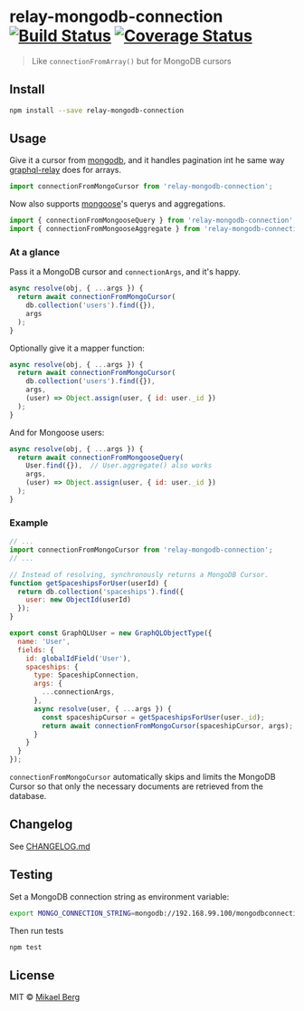 # relay-mongodb-connection [![Build Status](https://travis-ci.org/mikberg/relay-mongodb-connection.svg?branch=master)](https://travis-ci.org/mikberg/relay-mongodb-connection) [![Coverage Status](https://coveralls.io/repos/mikberg/relay-mongodb-connection/badge.svg?branch=master&service=github)](https://coveralls.io/github/mikberg/relay-mongodb-connection?branch=master)

> Like `connectionFromArray()` but for MongoDB cursors

## Install

```sh
npm install --save relay-mongodb-connection
```

## Usage

Give it a cursor from [mongodb](https://www.npmjs.com/package/mongodb), and it handles pagination int he same way [graphql-relay](https://github.com/graphql/graphql-relay-js/blob/master/src/connection/arrayconnection.js) does for arrays.

```js
import connectionFromMongoCursor from 'relay-mongodb-connection';
```

Now also supports [mongoose](http://mongoosejs.com/index.html)'s querys and aggregations.

```js
import { connectionFromMongooseQuery } from 'relay-mongodb-connection';
import { connectionFromMongooseAggregate } from 'relay-mongodb-connection';
```

### At a glance

Pass it a MongoDB cursor and `connectionArgs`, and it's happy.

```js
async resolve(obj, { ...args }) {
  return await connectionFromMongoCursor(
    db.collection('users').find({}),
    args
  );
}
```

Optionally give it a mapper function:

```js
async resolve(obj, { ...args }) {
  return await connectionFromMongoCursor(
    db.collection('users').find({}),
    args,
    (user) => Object.assign(user, { id: user._id })
  );
}
```

And for Mongoose users:

```js
async resolve(obj, { ...args }) {
  return await connectionFromMongooseQuery(
    User.find({}),  // User.aggregate() also works
    args,
    (user) => Object.assign(user, { id: user._id })
  );
}
```
### Example

```js
// ...
import connectionFromMongoCursor from 'relay-mongodb-connection';
// ...

// Instead of resolving, synchronously returns a MongoDB Cursor.
function getSpaceshipsForUser(userId) {
  return db.collection('spaceships').find({
    user: new ObjectId(userId)
  });
}

export const GraphQLUser = new GraphQLObjectType({
  name: 'User',
  fields: {
    id: globalIdField('User'),
    spaceships: {
      type: SpaceshipConnection,
      args: {
        ...connectionArgs,
      },
      async resolve(user, { ...args }) {
        const spaceshipCursor = getSpaceshipsForUser(user._id);
        return await connectionFromMongoCursor(spaceshipCursor, args);
      }
    }
  }
});
```

`connectionFromMongoCursor` automatically skips and limits the MongoDB Cursor so that only the necessary documents are retrieved from the database.

## Changelog

See [CHANGELOG.md](CHANGELOG.md)

## Testing

Set a MongoDB connection string as environment variable:

```sh
export MONGO_CONNECTION_STRING=mongodb://192.168.99.100/mongodbconnection
```

Then run tests

```sh
npm test
```

## License

MIT © [Mikael Berg](https://github.com/mikberg)
